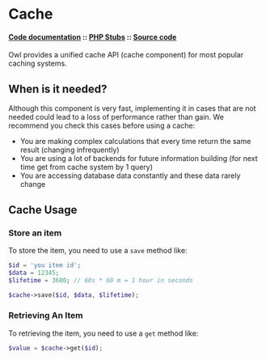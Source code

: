 Cache
=====
#### [Code documentation](https://framework.lowl.io/code/current/namespace/Owl/Cache.html) :: [PHP Stubs](https://github.com/owl-framework/owl/tree/master/ide/Owl/cache) :: [Source code](https://github.com/owl-framework/owl/tree/master/owl/Cache)

Owl provides a unified cache API (cache component) for most popular caching systems.

## When is it needed?

Although this component is very fast, implementing it in cases that are not needed could lead to a loss of performance rather than gain.
We recommend you check this cases before using a cache:

* You are making complex calculations that every time return the same result (changing infrequently)
* You are using a lot of backends for future information building (for next time get from cache system by 1 query)
* You are accessing database data constantly and these data rarely change

## Cache Usage

### Store an item

To store the item, you need to use a `save` method like:

```php
$id = 'you item id';
$data = 12345;
$lifetime = 3600; // 60s * 60 m = 1 hour in seconds

$cache->save($id, $data, $lifetime);
```

### Retrieving An Item

To retrieving the item, you need to use a `get` method like:

```php
$value = $cache->get($id);
```
